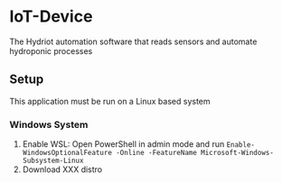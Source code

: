 # IoT-Device
The Hydriot automation software that reads sensors and automate hydroponic processes

## Setup
This application must be run on a Linux based system


### Windows System
1. Enable WSL: Open PowerShell in admin mode and run
```Enable-WindowsOptionalFeature -Online -FeatureName Microsoft-Windows-Subsystem-Linux```
2. Download XXX distro
